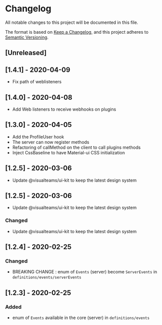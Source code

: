 # Changelog

All notable changes to this project will be documented in this file.

The format is based on [Keep a Changelog](https://keepachangelog.com/en/1.0.0/),
and this project adheres to [Semantic Versioning](https://semver.org/spec/v2.0.0.html).

## [Unreleased]

## [1.4.1] - 2020-04-09

- Fix path of weblisteners

## [1.4.0] - 2020-04-08

- Add Web listeners to receive webhooks on plugins

## [1.3.0] - 2020-04-05

- Add the ProfileUser hook
- The server can now register methods
- Refactoring of callMethod on the client to call plugins methods
- Inject CssBaseline to have Material-ui CSS initialization

## [1.2.5] - 2020-03-06

- Update @visualteams/ui-kit to keep the latest design system

## [1.2.5] - 2020-03-06

- Update @visualteams/ui-kit to keep the latest design system

### Changed

- Update @visualteams/ui-kit to keep the latest design system

## [1.2.4] - 2020-02-25

### Changed

- BREAKING CHANGE : enum of `Events` (server) become `ServerEvents` in `definitions/events/serverEvents`

## [1.2.3] - 2020-02-25

### Added

- enum of `Events` available in the core (server) in `definitions/events`
